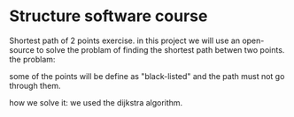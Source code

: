 # Structure software course

Shortest path of 2 points exercise.
in this project we will use an open-source to solve the problam of finding the shortest path betwen two points.
the problam:

some of the points will be define as "black-listed" and the path must not go through them.

how we solve it:
we used the dijkstra algorithm.


